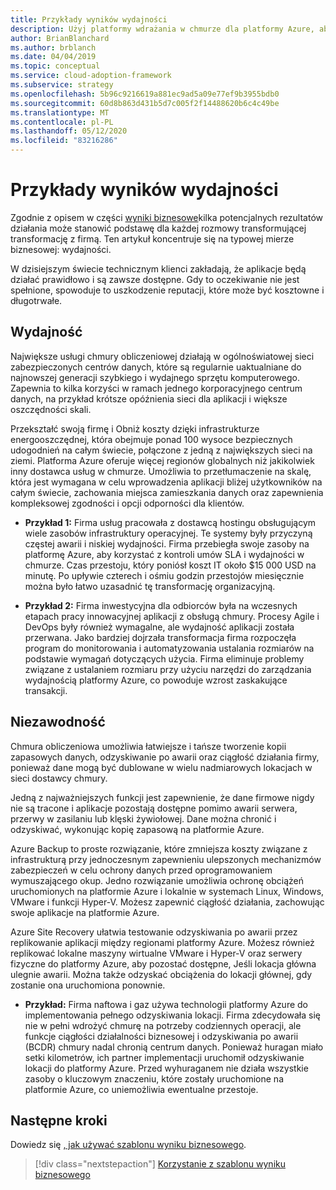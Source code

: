 ```yaml
---
title: Przykłady wyników wydajności
description: Użyj platformy wdrażania w chmurze dla platformy Azure, aby zrozumieć wyniki wydajności w kontekście transformacji w chmurze.
author: BrianBlanchard
ms.author: brblanch
ms.date: 04/04/2019
ms.topic: conceptual
ms.service: cloud-adoption-framework
ms.subservice: strategy
ms.openlocfilehash: 5b96c9216619a881ec9ad5a09e77ef9b3955bdb0
ms.sourcegitcommit: 60d8b863d431b5d7c005f2f14488620b6c4c49be
ms.translationtype: MT
ms.contentlocale: pl-PL
ms.lasthandoff: 05/12/2020
ms.locfileid: "83216286"
---
```

# <a name="examples-of-performance-outcomes"></a>Przykłady wyników wydajności

Zgodnie z opisem w części [wyniki biznesowe](./index.md)kilka potencjalnych rezultatów działania może stanowić podstawę dla każdej rozmowy transformującej transformację z firmą. Ten artykuł koncentruje się na typowej mierze biznesowej: wydajności.

W dzisiejszym świecie technicznym klienci zakładają, że aplikacje będą działać prawidłowo i są zawsze dostępne. Gdy to oczekiwanie nie jest spełnione, spowoduje to uszkodzenie reputacji, które może być kosztowne i długotrwałe.

## <a name="performance"></a>Wydajność

Największe usługi chmury obliczeniowej działają w ogólnoświatowej sieci zabezpieczonych centrów danych, które są regularnie uaktualniane do najnowszej generacji szybkiego i wydajnego sprzętu komputerowego. Zapewnia to kilka korzyści w ramach jednego korporacyjnego centrum danych, na przykład krótsze opóźnienia sieci dla aplikacji i większe oszczędności skali.

Przekształć swoją firmę i Obniż koszty dzięki infrastrukturze energooszczędnej, która obejmuje ponad 100 wysoce bezpiecznych udogodnień na całym świecie, połączone z jedną z największych sieci na ziemi. Platforma Azure oferuje więcej regionów globalnych niż jakikolwiek inny dostawca usług w chmurze. Umożliwia to przetłumaczenie na skalę, która jest wymagana w celu wprowadzenia aplikacji bliżej użytkowników na całym świecie, zachowania miejsca zamieszkania danych oraz zapewnienia kompleksowej zgodności i opcji odporności dla klientów.

- **Przykład 1:** Firma usług pracowała z dostawcą hostingu obsługującym wiele zasobów infrastruktury operacyjnej. Te systemy były przyczyną częstej awarii i niskiej wydajności. Firma przebiegła swoje zasoby na platformę Azure, aby korzystać z kontroli umów SLA i wydajności w chmurze. Czas przestoju, który poniósł koszt IT około $15 000 USD na minutę. Po upływie czterech i ośmiu godzin przestojów miesięcznie można było łatwo uzasadnić tę transformację organizacyjną.

- **Przykład 2:** Firma inwestycyjna dla odbiorców była na wczesnych etapach pracy innowacyjnej aplikacji z obsługą chmury. Procesy Agile i DevOps były również wymagalne, ale wydajność aplikacji została przerwana. Jako bardziej dojrzała transformacja firma rozpoczęła program do monitorowania i automatyzowania ustalania rozmiarów na podstawie wymagań dotyczących użycia. Firma eliminuje problemy związane z ustalaniem rozmiaru przy użyciu narzędzi do zarządzania wydajnością platformy Azure, co powoduje wzrost zaskakujące transakcji.

## <a name="reliability"></a>Niezawodność

Chmura obliczeniowa umożliwia łatwiejsze i tańsze tworzenie kopii zapasowych danych, odzyskiwanie po awarii oraz ciągłość działania firmy, ponieważ dane mogą być dublowane w wielu nadmiarowych lokacjach w sieci dostawcy chmury.

Jedną z najważniejszych funkcji jest zapewnienie, że dane firmowe nigdy nie są tracone i aplikacje pozostają dostępne pomimo awarii serwera, przerwy w zasilaniu lub klęski żywiołowej. Dane można chronić i odzyskiwać, wykonując kopię zapasową na platformie Azure.

Azure Backup to proste rozwiązanie, które zmniejsza koszty związane z infrastrukturą przy jednoczesnym zapewnieniu ulepszonych mechanizmów zabezpieczeń w celu ochrony danych przed oprogramowaniem wymuszającego okup. Jedno rozwiązanie umożliwia ochronę obciążeń uruchomionych na platformie Azure i lokalnie w systemach Linux, Windows, VMware i funkcji Hyper-V. Możesz zapewnić ciągłość działania, zachowując swoje aplikacje na platformie Azure.

Azure Site Recovery ułatwia testowanie odzyskiwania po awarii przez replikowanie aplikacji między regionami platformy Azure. Możesz również replikować lokalne maszyny wirtualne VMware i Hyper-V oraz serwery fizyczne do platformy Azure, aby pozostać dostępne, Jeśli lokacja główna ulegnie awarii. Można także odzyskać obciążenia do lokacji głównej, gdy zostanie ona uruchomiona ponownie.

- **Przykład:** Firma naftowa i gaz używa technologii platformy Azure do implementowania pełnego odzyskiwania lokacji. Firma zdecydowała się nie w pełni wdrożyć chmurę na potrzeby codziennych operacji, ale funkcje ciągłości działalności biznesowej i odzyskiwania po awarii (BCDR) chmury nadal chronią centrum danych. Ponieważ huragan miało setki kilometrów, ich partner implementacji uruchomił odzyskiwanie lokacji do platformy Azure. Przed wyhuraganem nie działa wszystkie zasoby o kluczowym znaczeniu, które zostały uruchomione na platformie Azure, co uniemożliwia ewentualne przestoje.

## <a name="next-steps"></a>Następne kroki

Dowiedz się [, jak używać szablonu wyniku biznesowego](./business-outcome-template.md).

> [!div class="nextstepaction"]
> [Korzystanie z szablonu wyniku biznesowego](./business-outcome-template.md)
